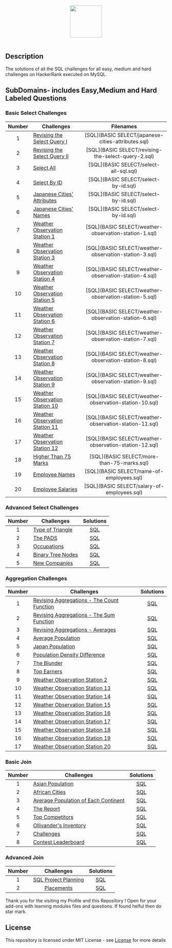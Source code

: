 
<p align="center">  
	<br>
	<a href="https://www.hackerrank.com/VivekkuamrSingh">
        <img height=100 src="https://hrcdn.net/community-frontend/assets/brand/logo-new-white-green-a5cb16e0ae.svg"> 
    </a>
    <br>
    <br>
</p>

## Description
The solutions of all the SQL challenges for all easy, medium and hard challenges on HackerRank executed on MySQL.


## SubDomains- includes Easy,Medium and Hard Labeled Questions

### Basic Select Challenges

| Number | Challenges | Filenames |
|:------:|------------|:---------:|
| 1 | [Revising the Select Query I](https://www.hackerrank.com/challenges/revising-the-select-query/problem) | [SQL](BASIC SELECT/japanese-cities-attributes.sql)
| 2 | [Revising the Select Query II](https://www.hackerrank.com/challenges/revising-the-select-query-2/problem) | [SQL](BASIC SELECT/revising-the-select-query-2.sql)
| 3 | [Select All](https://www.hackerrank.com/challenges/select-all-sql/problem) | [SQL](BASIC SELECT/select-all-sql.sql)
| 4 | [Select By ID](https://www.hackerrank.com/challenges/select-by-id/problem) | [SQL](BASIC SELECT/select-by-id.sql)
| 5 | [Japanese Cities' Attributes](https://www.hackerrank.com/challenges/japanese-cities-attributes/problem) | [SQL](BASIC SELECT/select-by-id.sql)
| 6 | [Japanese Cities' Names](https://www.hackerrank.com/challenges/japanese-cities-name/problem) | [SQL](BASIC SELECT/select-by-id.sql)
| 7 | [Weather Observation Station 1](https://www.hackerrank.com/challenges/weather-observation-station-1/problem) | [SQL](BASIC SELECT/weather-observation-station-1.sql)
| 8 | [Weather Observation Station 3](https://www.hackerrank.com/challenges/weather-observation-station-3/problem) | [SQL](BASIC SELECT/weather-observation-station-3.sql)
| 9 | [Weather Observation Station 4](https://www.hackerrank.com/challenges/weather-observation-station-4/problem) | [SQL](BASIC SELECT/weather-observation-station-4.sql)
| 10| [Weather Observation Station 5](https://www.hackerrank.com/challenges/weather-observation-station-5/problem) | [SQL](BASIC SELECT/weather-observation-station-5.sql)
| 11| [Weather Observation Station 6](https://www.hackerrank.com/challenges/weather-observation-station-6/problem) | [SQL](BASIC SELECT/weather-observation-station-6.sql)
| 12| [Weather Observation Station 7](https://www.hackerrank.com/challenges/weather-observation-station-7/problem) | [SQL](BASIC SELECT/weather-observation-station-7.sql)
| 13| [Weather Observation Station 8](https://www.hackerrank.com/challenges/weather-observation-station-8/problem) | [SQL](BASIC SELECT/weather-observation-station-8.sql)
| 14| [Weather Observation Station 9](https://www.hackerrank.com/challenges/weather-observation-station-9/problem) | [SQL](BASIC SELECT/weather-observation-station-9.sql)
| 15| [Weather Observation Station 10](https://www.hackerrank.com/challenges/weather-observation-station-10/problem) | [SQL](BASIC SELECT/weather-observation-station-10.sql)
| 16| [Weather Observation Station 11](https://www.hackerrank.com/challenges/weather-observation-station-11/problem) | [SQL](BASIC SELECT/weather-observation-station-11.sql)
| 17| [Weather Observation Station 12](https://www.hackerrank.com/challenges/weather-observation-station-12/problem) | [SQL](BASIC SELECT/weather-observation-station-12.sql)
| 18| [Higher Than 75 Marks](https://www.hackerrank.com/challenges/more-than-75-marks/problem) | [SQL](BASIC SELECT/more-than-75-marks.sql)
| 19| [Employee Names](https://www.hackerrank.com/challenges/name-of-employees/problem) | [SQL](BASIC SELECT/name-of-employees.sql)
| 20| [Employee Salaries](https://www.hackerrank.com/challenges/salary-of-employees/problem) | [SQL](BASIC SELECT/salary-of-employees.sql)

### Advanced Select Challenges

| Number | Challenges | Solutions |
|:------:|------------|:---------:|
| 1 |[Type of Triangle](https://www.hackerrank.com/challenges/what-type-of-triangle/problem) | [SQL](Advanced%20Select/Type%20of%20Triangle.sql) |
| 2 |[The PADS](https://www.hackerrank.com/challenges/the-pads/problem) | [SQL](Advanced%20Select/The%20PADS.sql) |
| 3 |[Occupations](https://www.hackerrank.com/challenges/occupations/problem) | [SQL](Advanced%20Select/Occupations.sql) |
| 4 |[Binary Tree Nodes](https://www.hackerrank.com/challenges/binary-search-tree-1/problem) | [SQL](Advanced%20Select/Binary%20Tree%20Nodes.sql)|
| 5 |[New Companies](https://www.hackerrank.com/challenges/the-company/problem) | [SQL](Advanced%20Select/New%20Companies.sql) |



### Aggregation Challenges

| Number | Challenges | Solutions |
|:------:|------------|:---------:|
| 1 | [Revising Aggregations - The Count Function](https://www.hackerrank.com/challenges/revising-aggregations-the-count-function/problem) | [SQL](Aggregation/Revising%20Aggregations%20-%20The%20Count%20Function.sql) | 
| 2 | [Revising Aggregations - The Sum Function](https://www.hackerrank.com/challenges/revising-aggregations-sum/problem) | [SQL](Aggregation/Revising%20Aggregations%20-%20The%20Sum%20Function.sql)                    |
| 3 | [Revising Aggregations - Averages](https://www.hackerrank.com/challenges/revising-aggregations-the-average-function/problem) | [SQL](Aggregation/Revising%20Aggregations%20-%20Averages.sql)                       |
| 4 | [Average Population](https://www.hackerrank.com/challenges/average-population/problem) | [SQL](Aggregation/Average%20Population.sql)                                                                               |
| 5 | [Japan Population](https://www.hackerrank.com/challenges/japan-population/problem) | [SQL](Aggregation/Japan%20Population.sql)                                                                                     |
| 6 | [Population Density Difference](https://www.hackerrank.com/challenges/population-density-difference/problem) | [SQL](Aggregation/Population%20Density%20Difference.sql)                                            |
| 7 | [The Blunder](https://www.hackerrank.com/challenges/the-blunder/problem) | [SQL](Aggregation/The%20Blunder.sql)  
| 8 | [Top Earners](https://www.hackerrank.com/challenges/earnings-of-employees/problem) | [SQL](Aggregation/Top%20Earners.sql) |         
| 9 | [Weather Observation Station 2](https://www.hackerrank.com/challenges/weather-observation-station-2/problem) | [SQL](Aggregation/Weather%20Observation%20Station%202.sql) |
| 10| [Weather Observation Station 13](https://www.hackerrank.com/challenges/weather-observation-station-13/problem) | [SQL](Aggregation/Weather%20Observation%20Station%2013.sql) |
| 11| [Weather Observation Station 14](https://www.hackerrank.com/challenges/weather-observation-station-14/problem) | [SQL](Aggregation/Weather%20Observation%20Station%2014.sql) |
| 12| [Weather Observation Station 15](https://www.hackerrank.com/challenges/weather-observation-station-15/problem) | [SQL](Aggregation/Weather%20Observation%20Station%2015.sql) |
| 13| [Weather Observation Station 16](https://www.hackerrank.com/challenges/weather-observation-station-16/problem) | [SQL](Aggregation/Weather%20Observation%20Station%2016.sql) |
| 14| [Weather Observation Station 17](https://www.hackerrank.com/challenges/weather-observation-station-17/problem) | [SQL](Aggregation/Weather%20Observation%20Station%2017.sql) |
| 15| [Weather Observation Station 18](https://www.hackerrank.com/challenges/weather-observation-station-18/problem) | [SQL](Aggregation/Weather%20Observation%20Station%2018.sql) |
| 16| [Weather Observation Station 19](https://www.hackerrank.com/challenges/weather-observation-station-19/problem) | [SQL](Aggregation/Weather%20Observation%20Station%2019.sql) |
| 17| [Weather Observation Station 20](https://www.hackerrank.com/challenges/weather-observation-station-20/problem) | [SQL](Aggregation/Weather%20Observation%20Station%2020.sql) |


### Basic Join

| Number | Challenges | Solutions |
|:------:|------------|:---------:|
| 1 | [Asian Population](https://www.hackerrank.com/challenges/asian-population/problem) | [SQL](Basic%20Join/Asian%20Population.sql) |
| 2 | [African Cities](https://www.hackerrank.com/challenges/african-cities/problem) | [SQL](Basic%20Join/African%20Cities.sql) |
| 3 | [Average Population of Each Continent](https://www.hackerrank.com/challenges/average-population-of-each-continent/problem) | [SQL](Basic%20Join/Average%20Population%20of%20Each%20Continent.sql) |
| 4 | [The Report](https://www.hackerrank.com/challenges/the-report/submissions/code/94188063) | [SQL](Basic%20Join/The%20Report.sql) |
| 5 | [Top Competitors](https://www.hackerrank.com/challenges/full-score/problem) | [SQL](Basic%20Join/Top%20Competitors.sql) |
| 6 | [Ollivander's Inventory](https://www.hackerrank.com/challenges/harry-potter-and-wands/problem) | [SQL](Basic%20Join/Ollivander's%20Inventory.sql) |
| 7 | [Challenges](https://www.hackerrank.com/challenges/challenges/problem) | [SQL](Basic%20Join/Challenges.sql) |
| 8 | [Contest Leaderboard](https://www.hackerrank.com/challenges/contest-leaderboard/problem) | [SQL](/Basic%20Join/Contest%20Leaderboard.sql) |

### Advanced Join

| Number |                                     Challenges                                     |                      Solutions                     |
|:------:|:----------------------------------------------------------------------------------:|:--------------------------------------------------:|
|    1   | [SQL Project Planning](https://www.hackerrank.com/challenges/sql-projects/problem) | [SQL](ADVANCE%20JOIN/SQL%20PROJECT%20PLANNING.sql) |
|    2   | [Placements](https://www.hackerrank.com/challenges/placements/problem)             | [SQL](ADVANCE%20JOIN/Placements.sql)               |

Thank you for the visiting my Profile and this Repository !
Open for your add-ons with learning modules files and questions. If found helful then do star mark.

## License
This repository is licensed under MIT License - see [License](LICENSE.md) for more details
